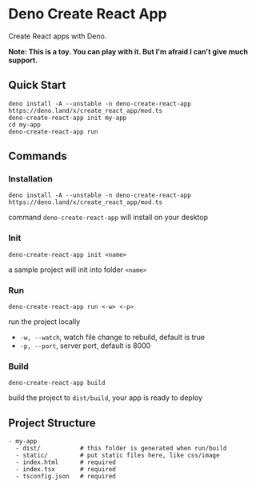 # Deno Create React App

Create React apps with Deno.

**Note: This is a toy. You can play with it. But I'm afraid I can't give much support.**

## Quick Start

```
deno install -A --unstable -n deno-create-react-app https://deno.land/x/create_react_app/mod.ts
deno-create-react-app init my-app
cd my-app
deno-create-react-app run
```

## Commands

### Installation

```
deno install -A --unstable -n deno-create-react-app https://deno.land/x/create_react_app/mod.ts
```

command `deno-create-react-app` will install on your desktop

### Init

```
deno-create-react-app init <name>
```

a sample project will init into folder `<name>`

### Run

```
deno-create-react-app run <-w> <-p>
```

run the project locally

- `-w, --watch`, watch file change to rebuild, default is true
- `-p, --port`, server port, default is 8000

### Build

```
deno-create-react-app build
```

build the project to `dist/build`, your app is ready to deploy

## Project Structure

```
- my-app
  - dist/           # this folder is generated when run/build
  - static/         # put static files here, like css/image
  - index.html      # required
  - index.tsx       # required
  - tsconfig.json   # required
```
